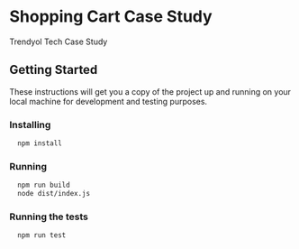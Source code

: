 # Shopping Cart Case Study

Trendyol Tech Case Study

## Getting Started

These instructions will get you a copy of the project up and running on your local machine for development and testing purposes.

### Installing

```bash
  npm install
```

### Running

```bash
  npm run build
  node dist/index.js
```

### Running the tests

```bash
  npm run test
```
